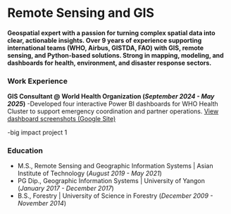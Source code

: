 # Remote Sensing and GIS

#### Geospatial expert with a passion for turning complex spatial data into clear, actionable insights. Over 9 years of experience supporting international teams (WHO, Airbus, GISTDA, FAO) with GIS, remote sensing, and Python-based solutions. Strong in mapping, modeling, and dashboards for health, environment, and disaster response sectors.

### Work Experience
**GIS Consultant @ World Health Organization (_September 2024 - May 2025_)**
-Developed four interactive Power BI dashboards for WHO Health Cluster to support emergency coordination and partner operations. [View dashboard screenshots (Google Site)](https://sites.google.com/view/health-cluster-who-dashboards/home?authuser=0) 

-big impact project 1
### Education
- M.S.,    Remote Sensing and Geographic Information Systems | Asian Institute of Technology (_August 2019 - May 2021_)
- PG Dip., Geographic Information Systems | University of Yangon (_January 2017 - December 2017_)
- B.S.,    Forestry | University of Science in Forestry (_December 2009 - November 2014_)



